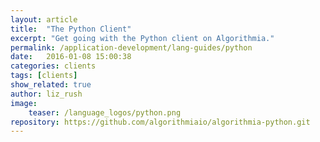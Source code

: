 ```yaml
---
layout: article
title:  "The Python Client"
excerpt: "Get going with the Python client on Algorithmia."
permalink: /application-development/lang-guides/python
date:   2016-01-08 15:00:38
categories: clients
tags: [clients]
show_related: true
author: liz_rush
image:
    teaser: /language_logos/python.png
repository: https://github.com/algorithmiaio/algorithmia-python.git
---
```


